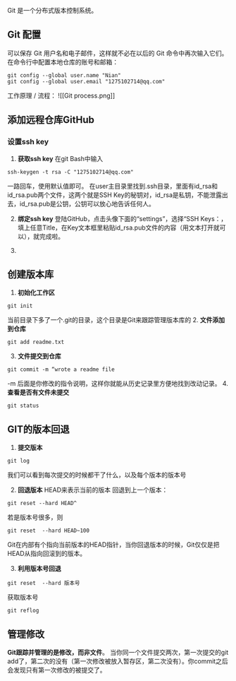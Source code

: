 Git 是一个分布式版本控制系统。
## Git 配置
可以保存 Git 用户名和电子邮件，这样就不必在以后的 Git 命令中再次输入它们。
在命令行中配置本地仓库的账号和邮箱：
```
git config --global user.name "Nian"  
git config --global user.email "1275102714@qq.com"  

```
工作原理 / 流程：
![[Git process.png]]

## 添加远程仓库GitHub
### 设置ssh key
1. **获取ssh key**
在git Bash中输入
```
ssh-keygen -t rsa -C "1275102714@qq.com"
```
一路回车，使用默认值即可。
在user主目录里找到.ssh目录，里面有id_rsa和id_rsa.pub两个文件，这两个就是SSH Key的秘钥对，id_rsa是私钥，不能泄露出去，id_rsa.pub是公钥，公钥可以放心地告诉任何人。

2. **绑定ssh key**
登陆GitHub，点击头像下面的“settings”，选择“SSH Keys：，填上任意Title，在Key文本框里粘贴id_rsa.pub文件的内容（用文本打开就可以），就完成啦。

3. 

## 创建版本库
1. **初始化工作区**
```
git init
```
当前目录下多了一个.git的目录，这个目录是Git来跟踪管理版本库的
2. **文件添加到仓库**
```
git add readme.txt
```
3. **文件提交到仓库**
```
git commit -m “wrote a readme file
```
-m 后面是你修改的指令说明，这样你就能从历史记录里方便地找到改动记录。
4. **查看是否有文件未提交**
```
git status
```


## GIT的版本回退
1. **提交版本**
```
git log
```
我们可以看到每次提交的时候都干了什么，以及每个版本的版本号

2. **回退版本**
HEAD来表示当前的版本
回退到上一个版本：
```
git reset --hard HEAD^
```
若是版本号很多，则
```
git reset  --hard HEAD~100
```
Git在内部有个指向当前版本的HEAD指针，当你回退版本的时候，Git仅仅是把HEAD从指向回滚到的版本。

3. **利用版本号回退**
```
git reset  --hard 版本号
```
获取版本号
```
git reflog
```

## 管理修改
**Git跟踪并管理的是修改，而非文件**。
当你同一个文件提交两次，第一次提交的git add了，第二次的没有（第一次修改被放入暂存区，第二次没有）。你commit之后会发现只有第一次修改的被提交了。


